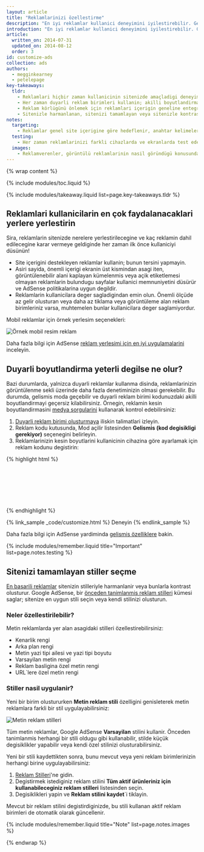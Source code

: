 ```yaml
---
layout: article
title: "Reklamlarinizi özellestirme"
description: "En iyi reklamlar kullanici deneyimini iyilestirebilir. Gerçek reklam içerigi reklamlardan gelse de, bu reklamlarin içerik türü, rengi, boyutu ve yerlesimi üzerinde sizin denetiminiz söz konusudur."
introduction: "En iyi reklamlar kullanici deneyimini iyilestirebilir. Gerçek reklam içerigi reklamlardan gelse de, bu reklamlarin içerik türü, rengi, boyutu ve yerlesimi üzerinde sizin denetiminiz söz konusudur."
article:
  written_on: 2014-07-31
  updated_on: 2014-08-12
  order: 3
id: customize-ads
collection: ads
authors:
  - megginkearney
  - petelepage
key-takeaways:
  tldr: 
    - Reklamlari hiçbir zaman kullanicinin sitenizde amaçladigi deneyime müdahale edecek sekilde yerlestirmeyin; ekranin üst kisimdaki reklamlarin önemli içerigi asagi itmediginden emin olun.
    - Her zaman duyarli reklam birimleri kullanin; akilli boyutlandirma yeterli degilse gelismis moda geçin.
    - Reklam körlügünü önlemek için reklamlari içerigin geneline entegre etmenizi saglayacak firsatlar arayin.
    - Sitenizle harmanlanan, sitenizi tamamlayan veya sitenizle kontrast olusturan metin stilleri seçin.
notes:
  targeting:
    - Reklamlar genel site içerigine göre hedeflenir, anahtar kelimelere veya kategorilere göre hedeflenmez. Belirli konularla ilgili reklamlari görüntülemek istiyorsaniz, bu konularla ilgili tam cümleler ve paragraflar ekleyin.
  testing:
    - Her zaman reklamlarinizi farkli cihazlarda ve ekranlarda test ederek duyarli davranisin dogru bir sekilde çalistigindan emin olun.
  images:
    - Reklamverenler, görüntülü reklamlarinin nasil göründügü konusunda tam denetime sahiptir. Sitenizde görünen görüntülü reklamlarin türlerini, reklam yerlesimi ve boyutlandirmasi kullanarak etkileyebilirsiniz, ancak gerçekte resim içerigini kontrol edemezsiniz.
---
```


{% wrap content %}

<style type="text/css">
  img.center {
    display: block;
    margin-left: auto;
    margin-right: auto;
  }
</style>

{% include modules/toc.liquid %}

{% include modules/takeaway.liquid list=page.key-takeaways.tldr %}

## Reklamlari kullanicilarin en çok faydalanacaklari yerlere yerlestirin

Sira, reklamlarin sitenizde nerelere yerlestirilecegine
ve kaç reklamin dahil edilecegine karar vermeye geldiginde her zaman ilk önce kullaniciyi düsünün!

* Site içerigini destekleyen reklamlar kullanin; bunun tersini yapmayin.
* Asiri sayida, önemli içerigi ekranin üst kismindan asagi iten, görüntülenebilir alani kaplayan kümelenmis veya açik etiketlemesi olmayan reklamlarin bulundugu sayfalar kullanici memnuniyetini düsürür ve AdSense politikalarina uygun degildir.
* Reklamlarin kullanicilara deger sagladigindan emin olun. Önemli ölçüde az gelir olusturan veya daha az tiklama veya görüntüleme alan reklam birimleriniz varsa, muhtemelen bunlar kullanicilara deger saglamiyordur.

Mobil reklamlar için örnek yerlesim seçenekleri:

<img src="images/mobile_ads_placement.png" class="center" alt="Örnek mobil resim reklam">

Daha fazla bilgi için AdSense 
[reklam yerlesimi için en iyi uygulamalarini](https://support.google.com/adsense/answer/1282097) inceleyin.


## Duyarli boyutlandirma yeterli degilse ne olur?
Bazi durumlarda, yalnizca duyarli reklamlar kullanma disinda, reklamlarinizin görüntülenme sekli üzerinde daha fazla denetiminizin olmasi gerekebilir.  Bu durumda, gelismis moda geçebilir ve duyarli reklam birimi kodunuzdaki akilli boyutlandirmayi geçersiz kilabilirsiniz. 
Örnegin, reklamin kesin boyutlandirmasini [medya sorgularini]({{site.fundamentals}}/layouts/rwd-fundamentals/use-media-queries.html) kullanarak kontrol edebilirsiniz:

1. [Duyarli reklam birimi olusturmaya]({{site.fundamentals}}/monetization/ads/include-ads.html#create-ad-units) iliskin talimatlari izleyin.
2. Reklam kodu kutusunda, Mod açilir listesinden <strong>Gelismis (kod degisikligi gerekiyor)</strong> seçenegini belirleyin.
3. Reklamlarinizin kesin boyutlarini kullanicinin cihazina göre ayarlamak için reklam kodunu degistirin:

{% highlight html %}
<style type="text/css">
  .adslot_1 { width: 320px; height: 50px; }
  @media (min-width:500px) { .adslot_1 { width: 468px; height: 60px; } }
  @media (min-width:800px) { .adslot_1 { width: 728px; height: 90px; } }
</style>
<ins class="adsbygoogle adslot_1"
    style="display:block;"
    data-ad-client="ca-pub-1234"
    data-ad-slot="5678"></ins>
<script async src="//pagead2.googlesyndication.com/pagead/js/adsbygoogle.js"></script>
<script>(adsbygoogle = window.adsbygoogle || []).push({});</script>
{% endhighlight %}

{% link_sample _code/customize.html %}
  Deneyin
{% endlink_sample %}

Daha fazla bilgi için AdSense yardiminda [gelismis özelliklere](https://support.google.com/adsense/answer/3543893) bakin.

{% include modules/remember.liquid title="Important" list=page.notes.testing %}

## Sitenizi tamamlayan stiller seçme

[En basarili reklamlar](https://support.google.com/adsense/answer/17957) sitenizin stilleriyle harmanlanir veya bunlarla kontrast olusturur. Google AdSense, bir [önceden tanimlanmis reklam stilleri](https://support.google.com/adsense/answer/6002585) kümesi saglar; sitenize en uygun stili seçin veya kendi stilinizi olusturun.

### Neler özellestirilebilir?

Metin reklamlarda yer alan asagidaki stilleri özellestirebilirsiniz:

* Kenarlik rengi
* Arka plan rengi
* Metin yazi tipi ailesi ve yazi tipi boyutu
* Varsayilan metin rengi
* Reklam basligina özel metin rengi
* URL`lere özel metin rengi

### Stiller nasil uygulanir?

Yeni bir birim olustururken <strong>Metin reklam stili</strong> özelligini genisleterek metin reklamlara farkli bir stil uygulayabilirsiniz:

<img src="images/customize.png" class="center" alt="Metin reklam stilleri">

Tüm metin reklamlar, Google AdSense <strong>Varsayilan</strong> stilini kullanir.  Önceden tanimlanmis herhangi bir stili oldugu gibi kullanabilir, stilde küçük degisiklikler yapabilir veya kendi özel stilinizi olusturabilirsiniz.

Yeni bir stili kaydettikten sonra, bunu mevcut veya 
yeni reklam birimlerinizin herhangi birine uygulayabilirsiniz:

1. [Reklam Stilleri](https://www.google.com/adsense/app#myads-springboard/view=AD_STYLES)'ne gidin.
2. Degistirmek istediginiz reklam stilini <strong>Tüm aktif ürünleriniz için kullanabileceginiz reklam stilleri</strong> listesinden seçin.
3. Degisiklikleri yapin ve <strong>Reklam stilini kaydet</strong>`i tiklayin.

Mevcut bir reklam stilini degistirdiginizde, bu stili kullanan aktif reklam birimleri de otomatik olarak güncellenir.

{% include modules/remember.liquid title="Note" list=page.notes.images %}

{% endwrap %}

